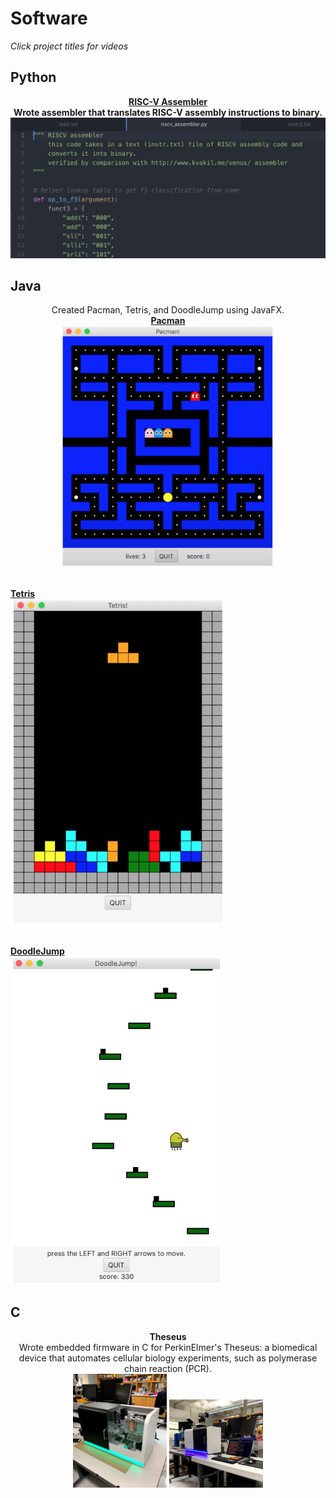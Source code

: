 # Software
<i>Click project titles for videos</i>
<br>
## Python
<p style="text-align:center"> <b>
<a href="https://laurenadachi.github.io/mov/Assembler.mov">RISC-V Assembler</a> <br>
Wrote assembler that translates RISC-V assembly instructions to binary.
<img src="images/Assembler.png?raw=true" class="center">
</b>
<br></p>

## Java
<p style="text-align:center">
Created Pacman, Tetris, and DoodleJump using JavaFX.  
<b>
<br>
<a href="https://laurenadachi.github.io/mov/Pacman.mov">Pacman</a> <br>
<img src="images/Pacman.png" style="width:340px;" ><br><br>

<a href="https://laurenadachi.github.io/mov/Tetris.mov">Tetris</a> <br>
<img src="images/Tetris.png" style="width:340px;" > <br><br>

<a href="https://laurenadachi.github.io/mov/DoodleJump.mov">DoodleJump</a> <br>
<img src="images/DoodleJump.png" style="width:340px;" > <br>
</b>
</p>

## C
<p style="text-align:center"> <b>
Theseus <br> </b>
Wrote embedded firmware in C for PerkinElmer's Theseus: a biomedical device that automates cellular biology experiments, such as polymerase chain reaction (PCR). <br>
<img src="images/Theseus1.jpg" style="width:150px;" >
<img src="images/Theseus2.jpg" style="width:150px;" > <br><br>

</p>
